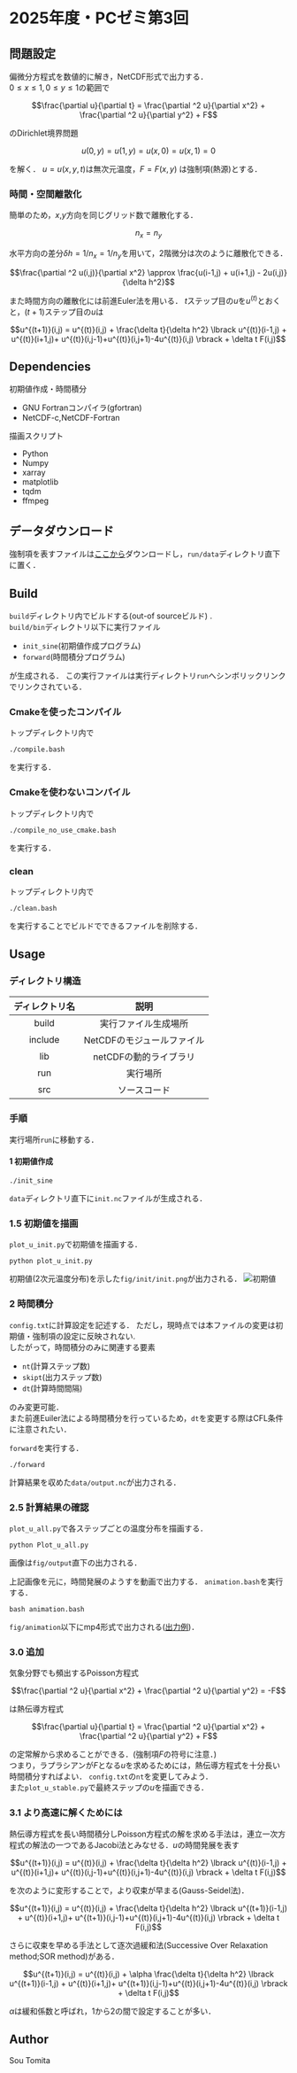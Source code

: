 # 2025年度・PCゼミ第3回



## 問題設定
偏微分方程式を数値的に解き，NetCDF形式で出力する．  
$0 \le x \le 1, 0 \le y \le 1$の範囲で
```math
\frac{\partial u}{\partial t} = \frac{\partial ^2 u}{\partial x^2} + \frac{\partial ^2 u}{\partial y^2} + F
```
のDirichlet境界問題
```math
u(0,y)=u(1,y)=u(x,0)=u(x,1)=0
```
を解く．
$u=u(x,y,t)$は無次元温度，$F=F(x,y)$ は強制項(熱源)とする．

### 時間・空間離散化
簡単のため，$x$,$y$方向を同じグリッド数で離散化する．
```math
n_x = n_y
```
水平方向の差分$\delta h = 1/n_x = 1/n_y$を用いて，2階微分は次のように離散化できる．
```math
\frac{\partial ^2 u(i,j)}{\partial x^2}  \approx  \frac{u(i-1,j) + u(i+1,j) - 2u(i,j)}{\delta h^2}
```
また時間方向の離散化には前進Euler法を用いる．
$t$ステップ目の$u$を$u^{(t)}$とおくと，$(t+1)$ステップ目の$u$は
```math
u^{(t+1)}(i,j) = u^{(t)}(i,j) + \frac{\delta t}{\delta h^2} \lbrack u^{(t)}(i-1,j) + u^{(t)}(i+1,j)+ u^{(t)}(i,j-1)+u^{(t)}(i,j+1)-4u^{(t)}(i,j) \rbrack + \delta t F(i,j)
```

## Dependencies
初期値作成・時間積分
- GNU Fortranコンパイラ(gfortran)
- NetCDF-c,NetCDF-Fortran

描画スクリプト
- Python
- Numpy
- xarray
- matplotlib
- tqdm
- ffmpeg

## データダウンロード
強制項を表すファイルは[ここから](https://drive.google.com/file/d/1ce9I2_WtM37T9ivTh3FmA1rdrERCUxmT/view?usp=sharing)ダウンロードし，```run/data```ディレクトリ直下に置く．

## Build
```build```ディレクトリ内でビルドする(out-of sourceビルド)
.  
```build/bin```ディレクトリ以下に実行ファイル
- ```init_sine```(初期値作成プログラム)
- ```forward```(時間積分プログラム)

が生成される．
この実行ファイルは実行ディレクトリ```run```へシンボリックリンクでリンクされている．

### Cmakeを使ったコンパイル
トップディレクトリ内で
```
./compile.bash
```
を実行する．
### Cmakeを使わないコンパイル
トップディレクトリ内で
```
./compile_no_use_cmake.bash
```
を実行する．
### clean
トップディレクトリ内で
```
./clean.bash
```
を実行することでビルドでできるファイルを削除する．


## Usage
### ディレクトリ構造
|ディレクトリ名|説明|
| :---: | :---: |
|build|実行ファイル生成場所|
|include|NetCDFのモジュールファイル|
|lib|netCDFの動的ライブラリ|
|run|実行場所|
|src|ソースコード|

### 手順
実行場所```run```に移動する．
#### 1 初期値作成
```
./init_sine
```
```data```ディレクトリ直下に```init.nc```ファイルが生成される．

### 1.5 初期値を描画
```plot_u_init.py```で初期値を描画する．
```
python plot_u_init.py
```
初期値(2次元温度分布)を示した```fig/init/init.png```が出力される．
![初期値](./doc/image/top/init.png)

### 2 時間積分
```config.txt```に計算設定を記述する．
ただし，現時点では本ファイルの変更は初期値・強制項の設定に反映されない.  
したがって，時間積分のみに関連する要素
- ```nt```(計算ステップ数)
- ```skipt```(出力ステップ数)
- ```dt```(計算時間間隔)  

のみ変更可能．    
また前進Euiler法による時間積分を行っているため，```dt```を変更する際はCFL条件に注意されたい．

```forward```を実行する．
```
./forward
```
計算結果を収めた```data/output.nc```が出力される．

### 2.5 計算結果の確認
```plot_u_all.py```で各ステップごとの温度分布を描画する．
```
python Plot_u_all.py 
```
画像は```fig/output```直下の出力される．

上記画像を元に，時間発展のようすを動画で出力する．
```animation.bash```を実行する．
```
bash animation.bash
```
```fig/animation```以下にmp4形式で出力される([出力例](./doc/image/top/output.mp4))．


### 3.0 追加
気象分野でも頻出するPoisson方程式
```math
\frac{\partial ^2 u}{\partial x^2} + \frac{\partial ^2 u}{\partial y^2} = -F
```
は熱伝導方程式
```math
\frac{\partial u}{\partial t} = \frac{\partial ^2 u}{\partial x^2} + \frac{\partial ^2 u}{\partial y^2} + F
```
の定常解から求めることができる．(強制項$F$の符号に注意．)  
つまり，ラプラシアンが$F$となる$u$を求めるためには，熱伝導方程式を十分長い時間積分すればよい．
```config.txt```の```nt```を変更してみよう．  
また```plot_u_stable.py```で最終ステップの$u$を描画できる．


### 3.1 より高速に解くためには
熱伝導方程式を長い時間積分しPoisson方程式の解を求める手法は，連立一次方程式の解法の一つであるJacobi法とみなせる．$u$の時間発展を表す
```math
u^{(t+1)}(i,j) = u^{(t)}(i,j) + \frac{\delta t}{\delta h^2} \lbrack u^{(t)}(i-1,j) + u^{(t)}(i+1,j)+ u^{(t)}(i,j-1)+u^{(t)}(i,j+1)-4u^{(t)}(i,j) \rbrack + \delta t F(i,j)
```
を次のように変形することで，より収束が早まる(Gauss-Seidel法)．
```math
u^{(t+1)}(i,j) = u^{(t)}(i,j) + \frac{\delta t}{\delta h^2} \lbrack u^{(t+1)}(i-1,j) + u^{(t)}(i+1,j)+ u^{(t+1)}(i,j-1)+u^{(t)}(i,j+1)-4u^{(t)}(i,j) \rbrack + \delta t F(i,j)
```
  
さらに収束を早める手法として逐次過緩和法(Successive Over Relaxation method;SOR method)がある．
```math
u^{(t+1)}(i,j) = u^{(t)}(i,j) + \alpha \frac{\delta t}{\delta h^2} \lbrack u^{(t+1)}(i-1,j) + u^{(t)}(i+1,j)+ u^{(t+1)}(i,j-1)+u^{(t)}(i,j+1)-4u^{(t)}(i,j) \rbrack + \delta t F(i,j)
```
$\alpha$は緩和係数と呼ばれ，1から2の間で設定することが多い．


## Author
Sou Tomita
